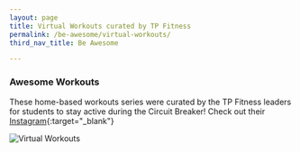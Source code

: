 ```yaml
---
layout: page
title: Virtual Workouts curated by TP Fitness
permalink: /be-awesome/virtual-workouts/
third_nav_title: Be Awesome

---
```

### Awesome Workouts ###
These home-based workouts series were curated by the TP Fitness leaders for students to stay active during the Circuit Breaker!
Check out their [Instagram](https://www.instagram.com/tpfitnessofficial/){:target="_blank"}

![Virtual Workouts]({{site.baseurl}}/images/BeAwesome-Virtual_Workout.png)

